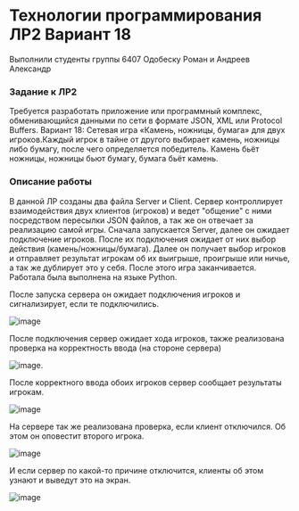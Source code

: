 # Технологии программирования ЛР2 Вариант 18
Выполнили студенты группы 6407 Одобеску Роман и Андреев Александр
### Задание к ЛР2
Требуется разработать приложение или программный комплекс, обменивающийся данными по сети в формате JSON, XML или Protocol Buffers.
Вариант 18: Сетевая игра «Камень, ножницы, бумага» для двух игроков.Каждый игрок в тайне от другого выбирает камень, ножницы либо бумагу, после чего определяется победитель. Камень бьёт ножницы, ножницы бьют бумагу, бумага бьёт камень.
### Описание работы
В данной ЛР созданы два файла Server и Client. Сервер контроллирует взаимодействия двух клиентов (игроков) и ведет "общение" с ними посредством пересылки JSON файлов, а так же он отвечает за реализацию самой игры. Сначала запускается Server, далее он ожидает подключение игроков. После их подключения ожидает от них выбор действия (камень/ножницы/бумага). Далее он получает выбор игроков и отправляет результат игрокам об их выигрыше, проигрыше или ничье, а так же дублирует это у себя. После этого игра заканчивается.
Работала была выполнена на языке Python.

После запуска сервера он ожидает подключения игроков и сигнализирует, если те подключились.

![image](https://user-images.githubusercontent.com/62326372/140706463-ee98066c-3cb6-4964-a1f4-6d2156ac8686.png)

После подключения сервер ожидает хода игроков, также реализована проверка на корректность ввода (на стороне сервера)

![image](https://user-images.githubusercontent.com/62326372/140706629-82a74e71-7db1-4806-ba4b-635e86645ab6.png).

После корректного ввода обоих игроков сервер сообщает результаты игрокам.

![image](https://user-images.githubusercontent.com/62326372/140706727-25dc822c-0410-4404-bc20-1c4b03e3fe23.png)

На сервере так же реализована проверка, если клиент отключился. Об этом он оповестит второго игрока.

![image](https://user-images.githubusercontent.com/62326372/140706862-c535e815-e5df-4244-a70f-d177ba61ac5f.png)

И если сервер по какой-то причине отключится, клиенты об этом узнают и выведут это на экран.

![image](https://user-images.githubusercontent.com/62326372/140706961-a393fa25-9c54-4900-948d-8c55f3603d69.png)

